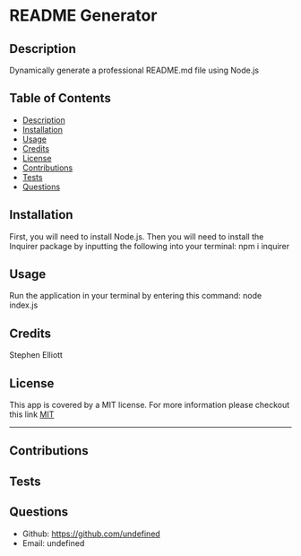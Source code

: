 # README Generator



## Description

Dynamically generate a professional README.md file using Node.js 

## Table of Contents
* [Description](#description)
* [Installation](#installation)
* [Usage](#usage)
* [Credits](#credits)
* [License](#license)
* [Contributions](#Contributions)
* [Tests](#tests)
* [Questions](#questions)

## Installation

First, you will need to install Node.js. Then you will need to install the Inquirer package by inputting the following into your terminal: npm i inquirer

## Usage

Run the application in your terminal by entering this command: node index.js


## Credits

Stephen Elliott

## License

This app is covered by a MIT license. For more information please checkout this link [MIT](https://opensource.org/licenses/MIT)

---

## Contributions



## Tests



## Questions
- Github: https://github.com/undefined
- Email: undefined

